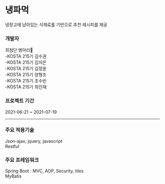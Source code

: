 # 냉파먹  
냉장고에 남아있는 식재료를 기반으로 추천 레시피를 제공  

### 개발자
최첨단 병아리🐣  
-KOSTA 215기 김수권  
-KOSTA 215기 김지은  
-KOSTA 215기 김정윤  
-KOSTA 215기 양형조  
-KOSTA 215기 조수빈  
-KOSTA 215기 최인재  

### 프로젝트 기간
2021-06-21 ~ 2021-07-19  

-------
  
### 주요 적용기술  
Json-ajax, jquery, javascript  
Restful  

### 주요 프레임워크  
Spring Boot : MVC, AOP, Security, tiles  
MyBatis  
